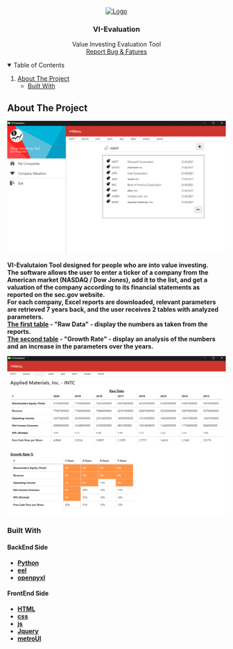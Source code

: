 <br />
<p align="center">
  <a href="https://github.com/lielAA/VI-Evaluation">
    <img src="web/favicon.ico" alt="Logo" width="80" height="80">
  </a>

  <h3 align="center">VI-Evaluation</h3>

  <p align="center">
    Value Investing Evaluation Tool
    <br />
    <a href="https://github.com/lielAA/VI-Evaluation/issues">Report Bug & Fatures</a>
  </p>
</p>

<details open="open">
  <summary>Table of Contents</summary>
  <ol>
    <li>
      <a href="#about-the-project">About The Project</a>
      <ul>
        <li><a href="#built-with">Built With</a></li>
      </ul>
    </li>
</details>


## About The Project

![ScreenShot](https://github.com/lielAA/VI-Evaluation/blob/main/web/homePageT.PNG)

<b>VI-Evalutaion Tool<b/> designed for people who are into value investing.
<br>
The software allows the user to enter a ticker of a company from the American market (NASDAQ / Dow Jones), add it to the list, and get a valuation of the company according to its financial statements as reported on the sec.gov website.
<br>
For each company, Excel reports are downloaded, relevant parameters are retrieved 7 years back, and the user receives 2 tables with analyzed parameters.
<br>
<u>The first table</u> - "Raw Data" - display the numbers as taken from the reports.
<br>
<u>The second table</u> - "Growth Rate" - display an analysis of the numbers and an increase in the parameters over the years.

![ScreenShot](https://github.com/lielAA/VI-Evaluation/blob/main/web/comp_evaluation_page.PNG)

### Built With

#### BackEnd Side

* [Python](https://www.python.org/)
* [eel](https://github.com/ChrisKnott/Eel)
* [openpyxl](https://openpyxl.readthedocs.io/en/stable/)

#### FrontEnd Side

* [HTML](https://html.com/)
* [css](https://css-tricks.com/)
* [js](https://www.javascript.com/)
* [Jquery](https://jquery.com/)
* [metroUI](https://metroui.org.ua/index.html)
